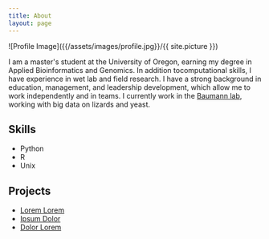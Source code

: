 ```yaml
---
title: About
layout: page
---
```

![Profile Image]({{/assets/images/profile.jpg}}/{{ site.picture }})

<p>I am a master's student at the University of Oregon, earning my degree in Applied Bioinformatics and Genomics. In addition tocomputational skills, I have experience in wet lab and field research. I have a strong background in education, management, and leadership development, which allow me to work independently and in teams. I currently work in the <a href="http://baumannlab.org/">Baumann lab</a>, working with big data on lizards and yeast.</p>

<h2>Skills</h2>

<ul class="skill-list">
	<li>Python</li>
	<li>R</li>
	<li>Unix</li>
</ul>

<h2>Projects</h2>

<ul>
	<li><a href="https://github.com/">Lorem Lorem</a></li>
	<li><a href="https://github.com/">Ipsum Dolor</a></li>
	<li><a href="https://github.com/">Dolor Lorem</a></li>
</ul>
